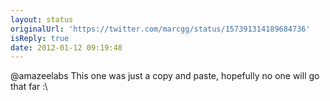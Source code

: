 ```yaml
---
layout: status
originalUrl: 'https://twitter.com/marcgg/status/157391314189684736'
isReply: true
date: 2012-01-12 09:19:48
---
```


@amazeelabs This one was just a copy and paste, hopefully no one will go that far :\
